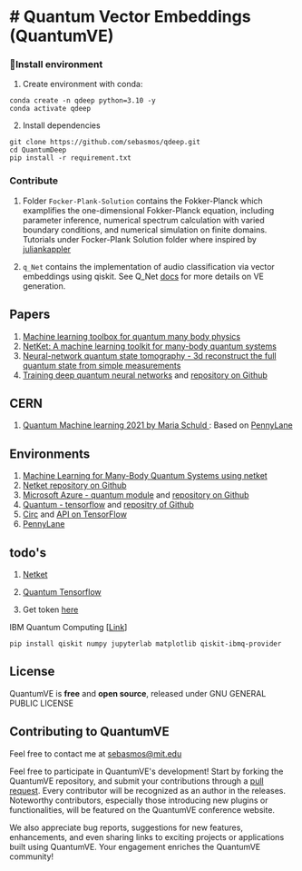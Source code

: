 # # Quantum Vector Embeddings (QuantumVE) 


### 🔧Install environment

1. Create environment with conda:

```
conda create -n qdeep python=3.10 -y
conda activate qdeep
```

2. Install dependencies

```
git clone https://github.com/sebasmos/qdeep.git
cd QuantumDeep
pip install -r requirement.txt
```

### Contribute

1. Folder `Focker-Plank-Solution` contains the Fokker-Planck which examplifies the one-dimensional Fokker-Planck equation, including parameter inference, numerical spectrum calculation with varied boundary conditions, and numerical simulation on finite domains. Tutorials under Focker-Plank Solution folder where inspired by [juliankappler](https://github.com/juliankappler/fokker-planck)


1.  `q_Net` contains the implementation of audio classification via vector embeddings using qiskit. See Q_Net [docs](https://github.com/sebasmos/QuantumVE/blob/main/q_Net/README.md) for more details on VE generation.


## Papers

1. [Machine learning toolbox for quantum many body physics](https://www.nature.com/articles/s254-021-00285-7)
2. [NetKet: A machine learning toolkit for many-body quantum systems](https://www.sciencedirect.com/science/article/pii/S2352711019300974)
3. [Neural-network quantum state tomography - 3d reconstruct the full quantum state from simple measurements](https://www.nature.com/articles/s41567-018-0048-5)
4. [Training deep quantum neural networks](https://www.nature.com/articles/s41467-020-14454-2) and [repository on Github](https://github.com/qigitphannover/DeepQuantumNeuralNetworks)


## CERN 

1. [Quantum Machine learning 2021 by Maria Schuld ](https://indico.cern.ch/event/893116/timetable/?print=1&view=standard): Based on [PennyLane](https://pennylane.ai/qml/whatisqml.html)

## Environments
1. [Machine Learning for Many-Body Quantum Systems using netket](https://www.netket.org/)
2. [Netket repository on Github](https://github.com/netket/netket)
3. [Microsoft Azure - quantum module](https://docs.microsoft.com/es-es/azure/quantum/) and [repository on Github](https://github.com/microsoft/Quantum)
4. [Quantum - tensorflow](https://www.tensorflow.org/quantum) and [repositry of Github](https://github.com/tensorflow/quantum)
5. [Circ](https://github.com/quantumlib/Cirq) and [API on TensorFlow](https://www.tensorflow.org/quantum/api_docs/python/tfq)
6. [PennyLane](https://pennylane.ai/)


## todo's

1. [Netket](https://www.netket.org/tutorials.html )
1. [Quantum Tensorflow](https://github.com/tensorflow/quantum/tree/master/docs/tutorials)

1. Get token [here](https://quantum-computing.ibm.com/account )

IBM Quantum Computing [[Link](https://quantum-computing.ibm.com/)]

```
pip install qiskit numpy jupyterlab matplotlib qiskit-ibmq-provider

```


## License

QuantumVE is **free** and **open source**, released under GNU GENERAL PUBLIC LICENSE


## Contributing to QuantumVE

Feel free to contact me at sebasmos@mit.edu 

Feel free to participate in QuantumVE's development!  Start by forking the QuantumVE repository, and submit your contributions through a [pull request](https://help.github.com/articles/about-pull-requests/). Every contributor will be recognized as an author in the releases. Noteworthy contributors, especially those introducing new plugins or functionalities, will be featured on the QuantumVE conference website.

We also appreciate bug reports, suggestions for new features, enhancements, and even sharing links to exciting projects or applications built using QuantumVE. Your engagement enriches the QuantumVE community!

